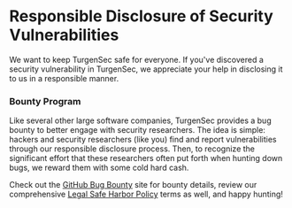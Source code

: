 # Responsible Disclosure of Security Vulnerabilities
We want to keep TurgenSec safe for everyone. If you've discovered a security vulnerability in TurgenSec, we appreciate your help in disclosing it to us in a responsible manner.

### Bounty Program

Like several other large software companies, TurgenSec provides a bug bounty to better engage with security researchers. The idea is simple: hackers and security researchers (like you) find and report vulnerabilities through our responsible disclosure process. Then, to recognize the significant effort that these researchers often put forth when hunting down bugs, we reward them with some cold hard cash.

Check out the [GitHub Bug Bounty](https://bounty.turgensec.com) site for bounty details, review our comprehensive [Legal Safe Harbor Policy](/pending/turgensec-bug-bounty-program-legal-safe-harbor) terms as well, and happy hunting!

